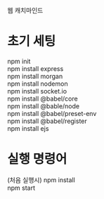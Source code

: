 웹 캐치마인드

# 초기 세팅
npm init  
npm install express  
npm install morgan  
npm install nodemon  
npm install socket.io  
npm install @babel/core  
npm install @bable/node  
npm install @babel/preset-env  
npm install @babel/register  
npm install ejs  

# 실행 명령어
(처음 실행시) npm install  
npm start